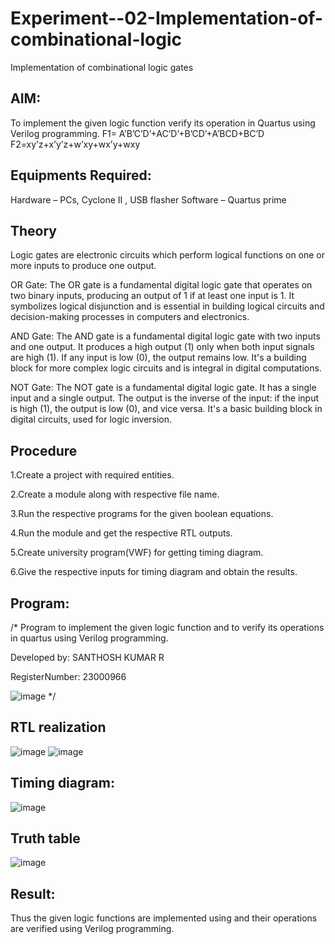 # Experiment--02-Implementation-of-combinational-logic
Implementation of combinational logic gates
 
## AIM:
To implement the given logic function verify its operation in Quartus using Verilog programming.
 F1= A’B’C’D’+AC’D’+B’CD’+A’BCD+BC’D
F2=xy’z+x’y’z+w’xy+wx’y+wxy
 
 
 
## Equipments Required:


 Hardware – PCs, Cyclone II , USB flasher Software – Quartus prime


## Theory
Logic gates are electronic circuits which perform logical functions on one or more inputs to produce one output.

OR Gate: The OR gate is a fundamental digital logic gate that operates on two binary inputs, producing an output of 1 if at least one input is 1. It symbolizes logical disjunction and is essential in building logical circuits and decision-making processes in computers and electronics.

AND Gate: The AND gate is a fundamental digital logic gate with two inputs and one output. It produces a high output (1) only when both input signals are high (1). If any input is low (0), the output remains low. It's a building block for more complex logic circuits and is integral in digital computations.

NOT Gate: The NOT gate is a fundamental digital logic gate. It has a single input and a single output. The output is the inverse of the input: if the input is high (1), the output is low (0), and vice versa. It's a basic building block in digital circuits, used for logic inversion. 

## Procedure
1.Create a project with required entities.

2.Create a module along with respective file name.

3.Run the respective programs for the given boolean equations.

4.Run the module and get the respective RTL outputs.

5.Create university program(VWF) for getting timing diagram.

6.Give the respective inputs for timing diagram and obtain the results.
## Program:
/*
Program to implement the given logic function and to verify its operations in quartus using Verilog programming.   

Developed by: SANTHOSH KUMAR R

RegisterNumber: 23000966

![image](https://github.com/23000966/Experiment--02-Implementation-of-combinational-logic-/assets/153983364/706baa89-c55f-4ae3-a151-407a7f657df5)
*/
## RTL realization
![image](https://github.com/23000966/Experiment--02-Implementation-of-combinational-logic-/assets/153983364/7daafa15-5f22-4e9c-a685-eefe88914382)
![image](https://github.com/23000966/Experiment--02-Implementation-of-combinational-logic-/assets/153983364/6b786c30-e3e1-4ee9-b04b-c6f93d3d9d04)

## Timing diagram:
![image](https://github.com/23000966/Experiment--02-Implementation-of-combinational-logic-/assets/153983364/84b9d452-8007-4bcb-8870-fa789fc8e3f7)

## Truth table
![image](https://github.com/23000966/Experiment--02-Implementation-of-combinational-logic-/assets/153983364/3493f081-a7de-44c0-9e0e-e5e8fdfa10b9)

## Result:
Thus the given logic functions are implemented using  and their operations are verified using Verilog programming.
